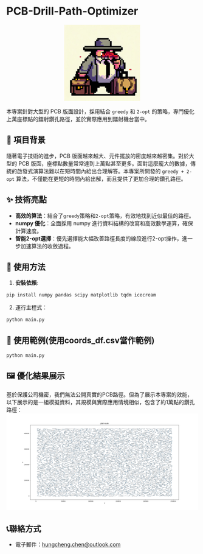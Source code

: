 # PCB-Drill-Path-Optimizer 

<div align="center">
    <img src="OIG.jpg" alt="PCB Image" width="200"/>
</div>

本專案針對大型的 PCB 版面設計，採用結合 `greedy` 和 `2-opt` 的策略，專門優化上萬座標點的鐳射鑽孔路徑，並於實際應用到鐳射機台當中。

## 🌟 項目背景

隨著電子技術的進步，PCB 版面越來越大、元件擺放的密度越來越密集。對於大型的 PCB 版面，座標點數量常常達到上萬點甚至更多。面對這麼龐大的數據，傳統的啟發式演算法難以在短時間內給出合理解答。本專案所開發的 `greedy + 2-opt` 算法，不僅能在更短的時間內給出解，而且提供了更加合理的鑽孔路徑。

## ✨ 技術亮點

- **高效的算法**：結合了`greedy`策略和`2-opt`策略，有效地找到近似最佳的路徑。
- **numpy 優化**：全面採用 numpy 進行資料結構的改寫和高效數學運算，確保計算速度。
- **智能2-opt選擇**：優先選擇能大幅改善路徑長度的線段進行2-opt操作，進一步加速算法的收斂過程。


## 🚀 使用方法
1. **安裝依賴**:
```bash
pip install numpy pandas scipy matplotlib tqdm icecream
```
2. 運行主程式：
```bash
python main.py
```
## 📖 使用範例(使用coords_df.csv當作範例)

```bash
python main.py
```
## 🖼️ 優化結果展示

基於保護公司機密，我們無法公開真實的PCB路徑。但為了展示本專案的效能，以下展示的是一組模擬資料，其規模與實際應用情境相似，包含了約1萬點的鑽孔路徑：
![路徑結果圖](./result/Figure_1.png)
## 📞聯絡方式
- 電子郵件：hungcheng.chen@outlook.com
